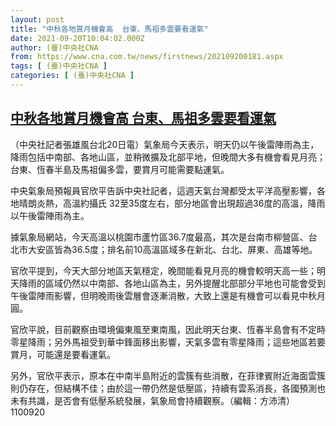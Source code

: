 ```yaml
---
layout: post
title: "中秋各地賞月機會高  台東、馬祖多雲要看運氣"
date: 2021-09-20T10:04:02.000Z
author: (臺)中央社CNA
from: https://www.cna.com.tw/news/firstnews/202109200181.aspx
tags: [ (臺)中央社CNA ]
categories: [ (臺)中央社CNA ]
---
```

<!--1632132242000-->
[中秋各地賞月機會高  台東、馬祖多雲要看運氣](https://www.cna.com.tw/news/firstnews/202109200181.aspx)
------

<div>
<div></div><div class="paragraph"><p>（中央社記者張雄風台北20日電）氣象局今天表示，明天仍以午後雷陣雨為主，降雨包括中南部、各地山區，並稍微擴及北部平地，但晚間大多有機會看見月亮；台東、恆春半島及馬祖偏多雲，要賞月可能需要點運氣。</p><p>中央氣象局預報員官欣平告訴中央社記者，這週天氣台灣都受太平洋高壓影響，各地晴朗炎熱，高溫約攝氏 32至35度左右，部分地區會出現超過36度的高溫，降雨以午後雷陣雨為主。</p><p>據氣象局網站，今天高溫以桃園市蘆竹區36.7度最高，其次是台南市柳營區、台北市大安區皆為36.5度；排名前10高溫區域多在新北、台北、屏東、高雄等地。</p><p>官欣平提到，今天大部分地區天氣穩定，晚間能看見月亮的機會較明天高一些；明天降雨的區域仍然以中南部、各地山區為主，另外提醒北部部分平地也可能會受到午後雷陣雨影響，但明晚雨後雲層會逐漸消散，大致上還是有機會可以看見中秋月圓。</p><p>官欣平說，目前觀察由環境偏東風至東南風，因此明天台東、恆春半島會有不定時零星降雨；另外馬祖受到華中鋒面移出影響，天氣多雲有零星降雨；這些地區若要賞月，可能還是要看運氣。</p><p>另外，官欣平表示，原本在中南半島附近的雲簇有些消散，在菲律賓附近海面雲簇則仍存在，但結構不佳；由於這一帶仍然是低壓區，持續有雲系消長，各國預測也未有共識，是否會有低壓系統發展，氣象局會持續觀察。（編輯：方沛清）1100920</p></div>
</div>
